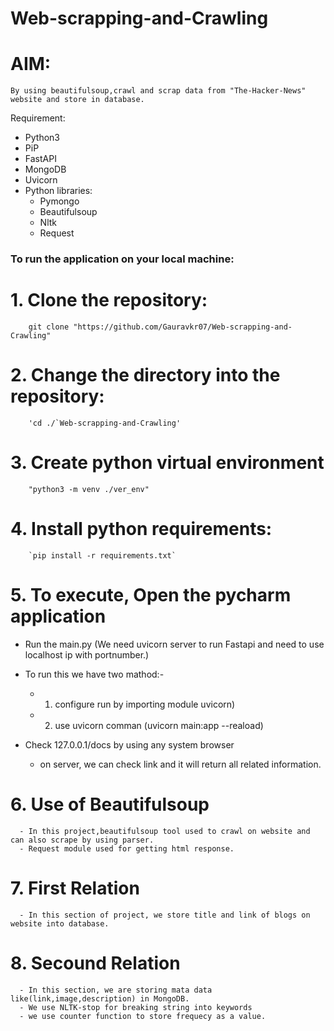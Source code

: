 # Web-scrapping-and-Crawling

# AIM:
    By using beautifulsoup,crawl and scrap data from "The-Hacker-News" website and store in database.
   
Requirement:
+ Python3
+ PiP
+ FastAPI
+ MongoDB
+ Uvicorn
+ Python libraries:
  + Pymongo
  + Beautifulsoup
  + Nltk 
  + Request
   
### To run the application on your local machine:
  
  # 1. Clone the repository:
        git clone "https://github.com/Gauravkr07/Web-scrapping-and-Crawling"
    
  # 2. Change the directory into the repository:
        'cd ./`Web-scrapping-and-Crawling'
       
  # 3. Create python virtual environment
        "python3 -m venv ./ver_env"
   
  # 4. Install python requirements:
        `pip install -r requirements.txt`
        
  # 5. To execute, Open the  pycharm application
     
  +  Run the main.py 
          (We need uvicorn server to run Fastapi and  need to use localhost ip with portnumber.)
         
  +  To run this we have two mathod:-
        + 1. configure run by importing module uvicorn)
        + 2. use uvicorn comman (uvicorn main:app --reaload)
  +  Check 127.0.0.1/docs by using any system browser
     -  on server, we can check link and it will return all related information.
       


  # 6. Use of Beautifulsoup
      - In this project,beautifulsoup tool used to crawl on website and can also scrape by using parser.
      - Request module used for getting html response.
    
  # 7. First Relation
      - In this section of project, we store title and link of blogs on website into database.
  
  # 8. Secound Relation
      - In this section, we are storing mata data like(link,image,description) in MongoDB.
      - We use NLTK-stop for breaking string into keywords 
      - we use counter function to store frequecy as a value.
   

     
     
     
     

